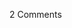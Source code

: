 <span class="commentheader">2 Comments</span>

<!-- <div class="commentdivider">
<span class="commentauthorbox">Posted by <a href="mailto&#58;Lauren&#64;balthrop&#46;com">Bama</a></span>
<span class="commentdatebox">Tuesday, March 16, 2004</span>
<span class="commenttimebox"> 4:57 PM</span>
</div>
<div class="commentbody">that one of me an b is supposed to be our impression of Donald Trump.></div>
<div class="commentdivider">
<span class="commentauthorbox">Posted by <a href="http://www.pascal.com/cgi-bin/mt/mt-comments.cgi?__mode=red&id=646">Raba</a></span>
<span class="commentdatebox">Wednesday, March 17, 2004</span>
<span class="commenttimebox">12:32 PM</span>
</div>
<div class="commentbody">Everybody knows Donald doesn’t point. He uses that quick jab of four fingers… palms down. YOU’RE FIRED.</div> -->
